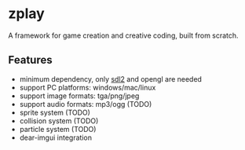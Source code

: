 # zplay
A framework for game creation and creative coding, built from scratch.

## Features
* minimum dependency, only [sdl2](https://www.libsdl.org/) and opengl are needed
* support PC platforms: windows/mac/linux
* support image formats: tga/png/jpeg
* support audio formats: mp3/ogg (TODO)
* sprite system (TODO)
* collision system (TODO)
* particle system (TODO)
* dear-imgui integration
